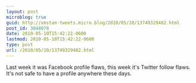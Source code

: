 ```yaml
---
layout: post
microblog: true
guid: http://vmstan-tweets.micro.blog/2010/05/10/13749329482.html
post_id: 3048078
date: 2010-05-10T15:42:22-0600
lastmod: 2010-05-10T15:42:22-0600
type: post
url: /2010/05/10/13749329482.html
---
```

Last week it was Facebook profile flaws, this week it's Twitter follow flaws. It's not safe to have a profile anywhere these days.
